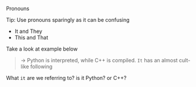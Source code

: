 Pronouns

Tip: Use pronouns sparingly as it can be confusing 
- It and They
- This and That

Take a look at example below
> -> Python is interpreted, while C++ is compiled. `It` has an almost cult-like following

What `it` are we referring to? is it Python? or C++?


